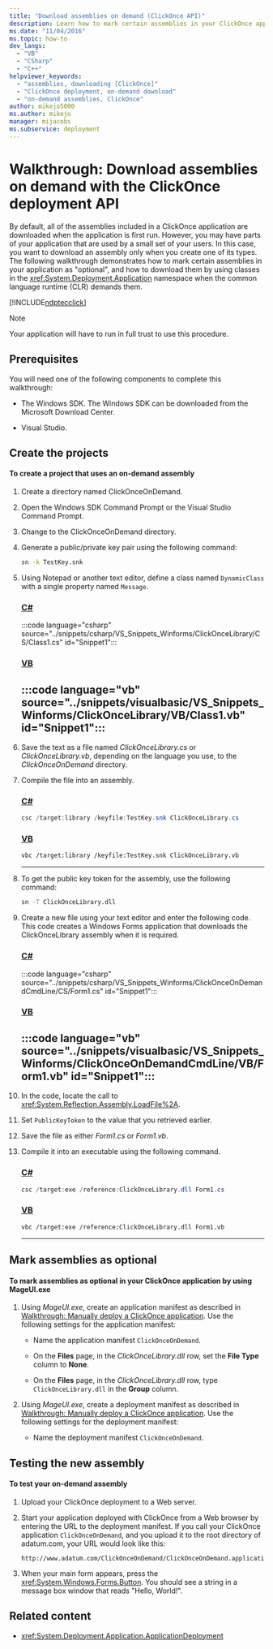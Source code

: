 ```yaml
---
title: "Download assemblies on demand (ClickOnce API)"
description: Learn how to mark certain assemblies in your ClickOnce application as optional and download them when the common language runtime needs them.
ms.date: "11/04/2016"
ms.topic: how-to
dev_langs:
  - "VB"
  - "CSharp"
  - "C++"
helpviewer_keywords:
  - "assemblies, downloading [ClickOnce]"
  - "ClickOnce deployment, on-demand download"
  - "on-demand assemblies, ClickOnce"
author: mikejo5000
ms.author: mikejo
manager: mijacobs
ms.subservice: deployment
---
```

# Walkthrough: Download assemblies on demand with the ClickOnce deployment API

By default, all of the assemblies included in a ClickOnce application are downloaded when the application is first run. However, you may have parts of your application that are used by a small set of your users. In this case, you want to download an assembly only when you create one of its types. The following walkthrough demonstrates how to mark certain assemblies in your application as "optional", and how to download them by using classes in the <xref:System.Deployment.Application> namespace when the common language runtime (CLR) demands them.

 [!INCLUDE[ndptecclick](../deployment/includes/dotnet-support-application-deployment-api.md)]

> [!NOTE]
> Your application will have to run in full trust to use this procedure.

## Prerequisites
 You will need one of the following components to complete this walkthrough:

- The Windows SDK. The Windows SDK can be downloaded from the Microsoft Download Center.

- Visual Studio.

## Create the projects

#### To create a project that uses an on-demand assembly

1. Create a directory named ClickOnceOnDemand.

2. Open the Windows SDK Command Prompt or the Visual Studio Command Prompt.

3. Change to the ClickOnceOnDemand directory.

4. Generate a public/private key pair using the following command:

   ```cmd
   sn -k TestKey.snk
   ```

5. Using Notepad or another text editor, define a class named `DynamicClass` with a single property named `Message`.

    ### [C#](#tab/csharp)
    :::code language="csharp" source="../snippets/csharp/VS_Snippets_Winforms/ClickOnceLibrary/CS/Class1.cs" id="Snippet1":::

    ### [VB](#tab/vb)
    :::code language="vb" source="../snippets/visualbasic/VS_Snippets_Winforms/ClickOnceLibrary/VB/Class1.vb" id="Snippet1":::
    ---

6. Save the text as a file named *ClickOnceLibrary.cs* or *ClickOnceLibrary.vb*, depending on the language you use, to the *ClickOnceOnDemand* directory.

7. Compile the file into an assembly.

   ### [C#](#tab/csharp)
   ```csharp
   csc /target:library /keyfile:TestKey.snk ClickOnceLibrary.cs
   ```

   ### [VB](#tab/vb)
   ```vb
   vbc /target:library /keyfile:TestKey.snk ClickOnceLibrary.vb
   ```
   ---

8. To get the public key token for the assembly, use the following command:

   ```cmd
   sn -T ClickOnceLibrary.dll
   ```

9. Create a new file using your text editor and enter the following code. This code creates a Windows Forms application that downloads the ClickOnceLibrary assembly when it is required.

    ### [C#](#tab/csharp)
    :::code language="csharp" source="../snippets/csharp/VS_Snippets_Winforms/ClickOnceOnDemandCmdLine/CS/Form1.cs" id="Snippet1":::

    ### [VB](#tab/vb)
    :::code language="vb" source="../snippets/visualbasic/VS_Snippets_Winforms/ClickOnceOnDemandCmdLine/VB/Form1.vb" id="Snippet1":::
    ---

10. In the code, locate the call to <xref:System.Reflection.Assembly.LoadFile%2A>.

11. Set `PublicKeyToken` to the value that you retrieved earlier.

12. Save the file as either *Form1.cs* or *Form1.vb*.

13. Compile it into an executable using the following command.

    ### [C#](#tab/csharp)
    ```csharp
    csc /target:exe /reference:ClickOnceLibrary.dll Form1.cs
    ```

    ### [VB](#tab/vb)
    ```vb
    vbc /target:exe /reference:ClickOnceLibrary.dll Form1.vb
    ```
    ---

## Mark assemblies as optional

#### To mark assemblies as optional in your ClickOnce application by using MageUI.exe

1. Using *MageUI.exe*, create an application manifest as described in [Walkthrough: Manually deploy a ClickOnce application](../deployment/walkthrough-manually-deploying-a-clickonce-application.md). Use the following settings for the application manifest:

    - Name the application manifest `ClickOnceOnDemand`.

    - On the **Files** page, in the *ClickOnceLibrary.dll* row, set the **File Type** column to **None**.

    - On the **Files** page, in the *ClickOnceLibrary.dll* row, type `ClickOnceLibrary.dll` in the **Group** column.

2. Using *MageUI.exe*, create a deployment manifest as described in [Walkthrough: Manually deploy a ClickOnce application](../deployment/walkthrough-manually-deploying-a-clickonce-application.md). Use the following settings for the deployment manifest:

    - Name the deployment manifest `ClickOnceOnDemand`.

## Testing the new assembly

#### To test your on-demand assembly

1. Upload your ClickOnce deployment to a Web server.

2. Start your application deployed with ClickOnce from a Web browser by entering the URL to the deployment manifest. If you call your ClickOnce application `ClickOnceOnDemand`, and you upload it to the root directory of adatum.com, your URL would look like this:

   ```
   http://www.adatum.com/ClickOnceOnDemand/ClickOnceOnDemand.application
   ```

3. When your main form appears, press the <xref:System.Windows.Forms.Button>. You should see a string in a message box window that reads "Hello, World!".

## Related content
- <xref:System.Deployment.Application.ApplicationDeployment>
